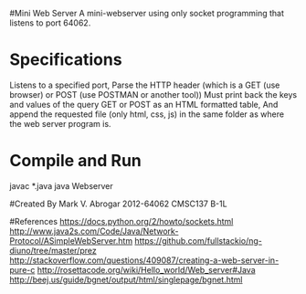 #Mini Web Server
A mini-webserver using only socket programming that listens to port 64062.

# Specifications
Listens to a specified port,
Parse the HTTP header (which is a GET (use browser) or POST (use POSTMAN or another tool))
Must print back the keys and values of the query GET or POST as an HTML formatted table,
And append the requested file (only html, css, js) in the same folder as where the web server program is.

# Compile and Run
javac *.java
java Webserver

#Created By
Mark V. Abrogar
2012-64062
CMSC137 B-1L

#References
https://docs.python.org/2/howto/sockets.html
http://www.java2s.com/Code/Java/Network-Protocol/ASimpleWebServer.htm
https://github.com/fullstackio/ng-diuno/tree/master/prez
http://stackoverflow.com/questions/409087/creating-a-web-server-in-pure-c
http://rosettacode.org/wiki/Hello_world/Web_server#Java
http://beej.us/guide/bgnet/output/html/singlepage/bgnet.html
